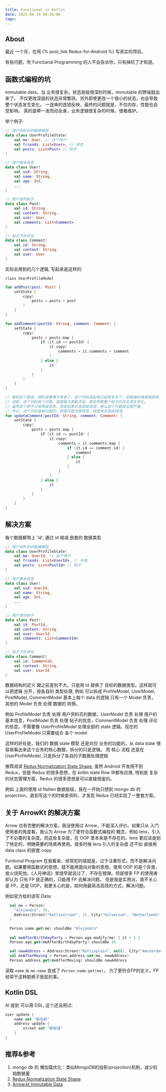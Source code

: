 ```yaml
---
title: Functional in Kotlin
date: 2025-06-19 00:56:06
tags:
---
```



## About

最近 一个月，在用 {% post_link Redux-for-Android %} 写真实的项目。

有些问题，吹 Functianal Programming 的人不会告诉你，只有掉坑了才知道。

## 函数式编程的坑

immutable data，当 业务很复杂，状态层级很深的时候，immutable 的弊端就出来了。
不仅更改深层的状态非常繁琐，另外即使更改一个很小的状态，也会导致整个状态发生变化。
一连串的连锁反映，最终的问题就是，不仅内存，性能也会受影响。
真的是牵一发而动全身，业务逻辑很复杂的时候，很难维护。

举个例子:

```kotlin
// 用户资料页的数据模型
data class UserProfileState(
    val me: User, // 这个用户
    val friends: List<User>, // 好友
    val posts: List<Post> // 帖子
)

// 用户基本信息
data class User(
    val uid: String,
    val name: String,
    val age: Int,
    ...
)

// 用户发的帖子
data class Post(
    val id: String,
    val content: String,
    val user: User,
    val comments: List<Comment>
)

// 帖子下的评论
data class Comment(
    val id: String,
    val content: String,
    val user: User
)
```

实际会用到的几个逻辑, 写起来是这样的:

`class UserProfileModel`

```kotlin
fun addPost(post: Post) {
    setState {
        copy(
            posts = posts + post
        )
    }
}

fun addComment(postId: String, comment: Comment) {
    setState {
        copy(
            posts = posts.map {
                if (it.id == postId) {
                    it.copy(
                        comments = it.comments + comment
                    )
                } else {
                    it
                }
            }
        )
    }
}

// 看到这个缩进，就知道事情不简单了。这个代码读起来已经很复杂了，但是做的事情很简单，就是更新评论。
// 但是，这个代码有个问题，就是每次更新评论，都会导致整个帖子的状态发生变化。
// 虽然这个例子只有两级状态，但是如果状态层级很深，那么这个问题就会很严重。
// 所以，这个代码是有问题的，但是问题也很明显，就是状态层级很深。
fun updateComment(postId: String, comment: Comment) {
    setState {
        copy(
            posts = posts.map {
                if (it.id == postId) {
                    it.copy(
                        comments = it.comments.map {
                            if (it.id == comment.id) {
                                comment
                            } else {
                                it
                            }
                        }
                    )
                } else {
                    it
                }
            }
        )
    }
}
```

## 解决方案

每个数据都带上 'id', 通过 id 缩减 嵌套的 数据类型

```kotlin
// 用户资料页的数据模型
data class UserProfileState(
    val me: UserId, // 这个用户
    val friends: List<UserId>, // 好友
    val posts: List<PostId> // 帖子
)

// 用户基本信息
data class User(
    val uid: UserId,
    val name: String,
    val age: Int,
    ...
)

// 用户发的帖子
data class Post(
    val id: PostId,
    val content: String,
    val user: UserId,
    val comments: List<CommentId>
)

// 帖子下的评论
data class Comment(
    val id: CommentId,
    val content: String,
    val user: UserId
)
```

数据结构的定义 跟之前差别不大。只是用 Id 替换了 目标的数据类型。这样就可以把逻辑 分开，按各自的 类型处理, 例如 可以拆成
ProfileModel, UserModel, PostModel, CommentModel 基本上每个 data 的逻辑 只有一个 Model 负责，
其他的 Model 负责 处理 数据的 转换。

例如 ProfileModel 负责 处理 用户资料页的数据，UserModel 负责 处理 用户的基本信息，PostModel 负责 处理 帖子的信息，CommentModel 负责 处理 评论的信息。不需要像 UserProfileModel 处理全部的 state 逻辑。现在的 UserProfileModel 只需要组合 各个 model

这样的好处是，我们的 数据 state 模型 还是对应 业务的功能的，从 data state 很容易看出来这个业务的核心数据，拆分的只是逻辑。
而 核心 流程 还是在 UserProfileModel, 只是拆分了各自的子数据处理逻辑

推荐阅读 [Redux Normalization State Shape](https://redux.js.org/usage/structuring-reducers/normalizing-state-shape), 虽然 Android 开发用不到 Redux，但是 Redux 的很多思想，在 kotlin state flow 中都有应用, 特别是 复杂的状态管理方面，Redux 的很多思想是可以直接借鉴的。

例如 上面的使用 id flatten 数据层级，我在一开始只想到 mongo db 的 projection，直到写这个的时候查资料，才发现 Redux 已经实现了一整套方案。

## 关于 ArrowKt 的解决方案

Arrow 也有完整的解决方案。我没使用过 Arrow，不能深入评价。如果只从 入门使用者的角度看，我认为 Arrow 为了更符合函数式编程的 概念，例如 lens，引入了不必要的复杂度。而这些复杂度，在 OOP 里本来是不存在的。lens 更应该是到了特定的，明确需要的场景再使用。很多时候 lens 引入的复杂度 还不如 直接用 data class 的嵌套 copy.

Funtional Program 在我看来，经常犯的错就是，过于注重形式，而不是解决问题。如果要用函数式的思想，就不能用面向对象的思想。使用 OOP 的是个异类，放火烧死他。《人月神话》里很早就说过了，不存在银弹。但是很多 FP 的使用者 却认为 只有 FP 是正确的，只能用 FP 去解决问题。
但是我是实用派，我不关心是 FP，还是 OOP，我更关心的是，如何用最简洁高效的方式，解决问题。

例如官方给的读写 Data:

```kotlin
  val me = Person(
    "Alejandro", 35, 
    Address(Street("Kotlinstraat", 1), City("Hilversum", "Netherlands"))
  )

  Person.name.get(me) shouldBe "Alejandro"
  
  val meAfterBirthdayParty = Person.age.modify(me) { it + 1 }
  Person.age.get(meAfterBirthdayParty) shouldBe 36

  val newAddress = Address(Street("Kotlinplein", null), City("Amsterdam", "Netherlands"))
  val meAfterMoving = Person.address.set(me, newAddress)
  Person.address.get(meAfterMoving) shouldBe newAddress
```

读取 `name` 从 `me.name` 变成了 `Person.name.get(me)`， 为了更符合FP的定义，FP 经常干这种脱裤子放屁的事。

## Kotlin DSL

AI 提到 可以用 DSL, 这个还没用过:

```kotlin
user update {
    name set "新名称"
    address update {
        street set "新街道"
    }
}
```

## 推荐&参考

1. mongo db 的 懒加载优化：类似MongoDB的投影(projection)机制，减少初始数据量
2. [Redux Normalization State Shape](https://redux.js.org/usage/structuring-reducers/normalizing-state-shape)
3. [Arrow.kt Immutable Data](https://arrow-kt.io/learn/immutable-data/intro)